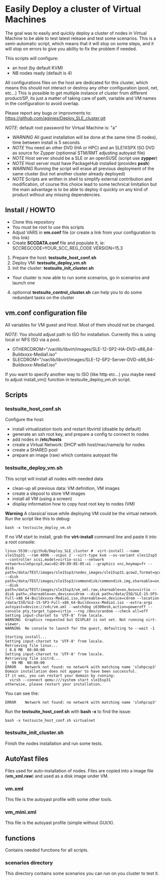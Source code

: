 # Easily Deploy a cluster of Virtual Machines

The goal was to easily and quickly deploy a cluster of nodes in Virtual
Machine to be able to test latest release and test some scenarios.
This is a semi-automatic script, which means that it will stop on some steps, and it will stop on errors to give you ability to fix the problem if needed.

This scripts will configure:
* an host (by default KVM)
* NB nodes ready (default is 4)

All configurations files on the host are dedicated for this cluster, which means
this should not interact or destroy any other configuration (pool, net, etc...)
This is possible to get multiple instance of cluster from different product/SP, its just
a matter of taking care of path, variable and VM names in the configuration to avoid overlap.

Please report any bugs or improvments to:
https://github.com/aginies/Deploy_SLE_cluster.git

*NOTE*: default root password for Virtual Machine is: "a"

* *WARNING* All guest installation will be done at the same time (5 nodes), time between install is 5 seconds
* *NOTE* You need an other DVD (HA or HPC) and an SLE1XSPX ISO DVD as source for Zypper (optionnal STM/RMT adjusting autoyast file)
* *NOTE* Host server should be a SLE or an openSUSE (script use **zypper**)
* *NOTE* Host server must have PackageHub installed (provides **pssh**)
* *WARNING* Running the script will erase all previous deployment of the same cluster (but not another cluster already deployed)
* *NOTE* Scripts are written in shell to simplify external contribution and modification, of course this choice lead to some technical limitation but the main advantage is to be able to deploy it quickly on any kind of product without any missing dependencies.

## Install / HOWTO

* Clone this repository
* You must be root to use this scripts
* Adjust VARS in **vm.conf** file (or create a link from your configuration to this link)
* Create **SCCDATA.conf** file and populate it, ie:
	SCCREGCODE=YOUR_SCC_REG_CODE
	VERSION=15.3
1. Prepare the host: **testsuite_host_conf.sh**
2. Deploy VM: **testsuite_deploy_vm.sh**
3. Init the cluster: **testsuite_init_cluster.sh**
* Your cluster is now able to run some scenarios, go in scenarios and launch one
4. optionnal **testsuite_control_cluster.sh** can help you to do some redundant tasks on the cluster

## vm.conf configuration file
All variables for VM guest and Host. Most of them should not be changed.

*NOTE*:
You should adjust path to ISO for installation. Currently this is using local or NFS ISO via a pool.
* OTHERCDROM="/var/lib/libvirt/images/SLE-12-SP2-HA-DVD-x86_64-Buildxxxx-Media1.iso"
* SLECDROM="/var/lib/libvirt/images/SLE-12-SP2-Server-DVD-x86_64-Buildxxxx-Media1.iso"

If you want to specify another way to ISO (like http etc...) you maybe need to adjust
install_vm() function in testsuite_deploy_vm.sh script.

## Scripts

### testsuite_host_conf.sh
Configure the host:
* install virtualization tools and restart libvirtd (disable by default)
* generate an ssh root key, and prepare a config to connect to nodes
* add nodes in **/etc/hosts**
* create a Virtual Network: DHCP with host/mac/name/ip for nodes
* create a SHARED pool
* prepare an image (raw) which contains autoyast file

### testsuite_deploy_vm.sh
This script will install all nodes with needed data
* clean-up all previous data: VM definition, VM images
* create a slepool to store VM images
* install all VM (using a screen)
* display information how to copy host root key to nodes (VM)

**Warning** A classical issue while deploying VM could be the virtual network.
Run the script like this to debug:
```
bash -x testsuite_deploy_vm.sh
```

If no VM start to install, grab the **virt-install** command line and paste it 
into a root console:
```
linux-5530:~/github/Deploy_SLE_cluster #  virt-install --name sle15sp31 --ram 4096 --vcpus 2 --virt-type kvm --os-variant sles12sp3 --controller scsi,model=virtio-scsi --network network=slehpcsp3,mac=02:89:89:85:05:a1 --graphics vnc,keymap=fr --disk path=/data/TEST/images/sle15sp3/nodes_images/sle15sp31.qcow2,format=qcow2,bus=virtio,cache=none --disk path=/data/TEST/images/sle15sp3/commondisk/commondisk.img,shareable=on,bus=virtio --disk path=/data/TEST/images/sle15sp3/vm_xml.raw,shareable=on,bus=virtio --disk path=,shareable=on,device=cdrom --disk path=/data/ISO/SLE-15-SP3-Full-x86_64-Buildxxxxx-Media1.iso,shareable=on,device=cdrom --location /data/ISO/SLE-15-SP3-Full-x86_64-Buildxxxxx-Media1.iso --extra-args autoyast=device://vdc/vm.xml --watchdog i6300esb,action=poweroff --console pty,target_type=virtio --rng /dev/urandom --check all=off 
Setting input-charset to 'UTF-8' from locale.
WARNING  Graphics requested but DISPLAY is not set. Not running virt-viewer.
WARNING  No console to launch for the guest, defaulting to --wait -1

Starting install...
Setting input-charset to 'UTF-8' from locale.
Retrieving file linux...                                                                     | 8.6 MB  00:00:00     
Setting input-charset to 'UTF-8' from locale.
Retrieving file initrd...                                                                    |  99 MB  00:00:00     
ERROR    Network not found: no network with matching name 'slehpcsp3'
Domain installation does not appear to have been successful.
If it was, you can restart your domain by running:
  virsh --connect qemu:///system start sle15sp31
otherwise, please restart your installation.
```

You can see the:
```
ERROR    Network not found: no network with matching name 'slehpcsp3'
```

Run the **testsuite_host_conf.sh** with **bash -x** to find the issue:
```
bash -x testsuite_host_conf.sh virtualnet
```

### testsuite_init_cluster.sh
Finish the nodes installation and run some tests.


## AutoYast files

Files used for auto-installation of nodes. Files are copied into
a image file (**vm_xml.raw**) and used as a disk image under VM.

### vm.xml
This file is the autoyast profile with some other tools.

### vm_mini.xml
This file is the autoyast profile (simple without GUI/X).

## functions
Contains needed functions for all scripts.


### scenarios directory
This directory contains some scenarios you can run on you cluster to test it.
